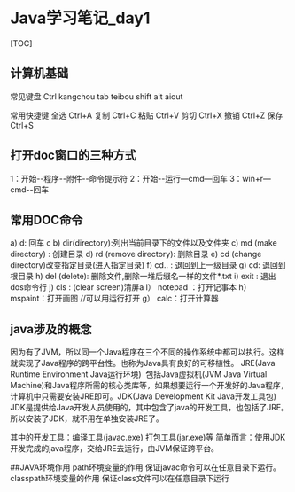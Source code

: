 # Java学习笔记_day1

[TOC]

## 计算机基础

常见键盘
Ctrl  kangchou   tab   teibou     shift      alt    aiout

常用快捷键
全选	Ctrl+A
		复制	Ctrl+C
		粘贴	Ctrl+V
		剪切	Ctrl+X
		撤销	Ctrl+Z
		保存	Ctrl+S

## 打开doc窗口的三种方式

1：开始--程序--附件--命令提示符
2：开始--运行—cmd—回车
3：win+r—cmd--回车

## 常用DOC命令

a)	d: 回车	c
b)	dir(directory):列出当前目录下的文件以及文件夹
c)	md (make directory) : 创建目录
d)	rd (remove directory): 删除目录
e)	cd (change directory)改变指定目录(进入指定目录)
f)	cd.. : 退回到上一级目录
g)	cd\: 退回到根目录
h)	del (delete): 删除文件,删除一堆后缀名一样的文件*.txt
i)	exit : 退出dos命令行
j)	cls : (clear screen)清屏a
l） notepad ：打开记事本
h） mspaint：打开画图    //可以用运行打开
g） calc：打开计算器

## java涉及的概念

​	因为有了JVM，所以同一个Java程序在三个不同的操作系统中都可以执行。这样就实现了Java程序的跨平台性。也称为Java具有良好的可移植性。
JRE(Java Runtime Environment    Java运行环境)
​	包括Java虚拟机(JVM Java Virtual Machine)和Java程序所需的核心类库等，如果想要运行一个开发好的Java程序，计算机中只需要安装JRE即可。
​	JDK(Java Development Kit    Java开发工具包)
​	JDK是提供给Java开发人员使用的，其中包含了java的开发工具，也包括了JRE。所以安装了JDK，就不用在单独安装JRE了。

其中的开发工具：编译工具(javac.exe)  打包工具(jar.exe)等
简单而言：使用JDK开发完成的java程序，交给JRE去运行，由JVM保证跨平台。

##JAVA环境作用
path环境变量的作用
	保证javac命令可以在任意目录下运行。
classpath环境变量的作用
	保证class文件可以在任意目录下运行
